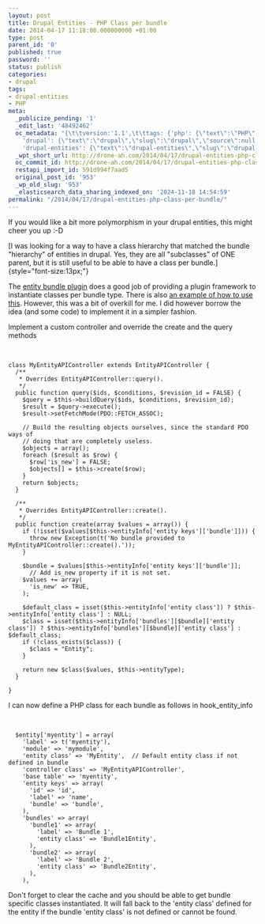 ```yaml
---
layout: post
title: Drupal Entities - PHP Class per bundle
date: 2014-04-17 11:18:08.000000000 +01:00
type: post
parent_id: '0'
published: true
password: ''
status: publish
categories:
- drupal
tags:
- drupal-entities
- PHP
meta:
  _publicize_pending: '1'
  _edit_last: '48492462'
  oc_metadata: "{\t\tversion:'1.1',\t\ttags: {'php': {\"text\":\"PHP\",\"slug\":\"php\",\"source\":{\"_className\":\"SocialTag\",\"url\":\"http://d.opencalais.com/dochash-1/1b06d5f3-b782-3c04-abe4-28797123ccb4/SocialTag/6\",\"subjectURL\":null,\"type\":{\"_className\":\"ArtifactType\",\"url\":\"http://s.opencalais.com/1/type/tag/SocialTag\",\"name\":\"SocialTag\"},\"name\":\"PHP\",\"makeMeATag\":true,\"importance\":1,\"normalizedRelevance\":1},\"bucketName\":\"current\",\"bucketPlacement\":\"auto\",\"_className\":\"Tag\"},
    'drupal': {\"text\":\"drupal\",\"slug\":\"drupal\",\"source\":null,\"bucketName\":\"current\",\"bucketPlacement\":\"auto\",\"_className\":\"Tag\"},
    'drupal-entities': {\"text\":\"drupal-entities\",\"slug\":\"drupal-entities\",\"source\":null,\"bucketName\":\"current\",\"bucketPlacement\":\"auto\",\"_className\":\"Tag\"}}\t}"
  _wpt_short_url: http://drone-ah.com/2014/04/17/drupal-entities-php-class-per-bundle/
  oc_commit_id: http://drone-ah.com/2014/04/17/drupal-entities-php-class-per-bundle/1397729891
  restapi_import_id: 591d994f7aad5
  original_post_id: '953'
  _wp_old_slug: '953'
  _elasticsearch_data_sharing_indexed_on: '2024-11-18 14:54:59'
permalink: "/2014/04/17/drupal-entities-php-class-per-bundle/"
---
```


If you would like a bit more polymorphism in your drupal entities, this
might cheer you up :-D

[I was looking for a way to have a class hierarchy that matched the
bundle \"hierarchy\" of entities in drupal. Yes, they are all
\"subclasses\" of ONE parent, but it is still useful to be able to have
a class per bundle.]{style="font-size:13px;"}

The [entity bundle
plugin](https://drupal.org/project/entity_bundle_plugin "entity bundle plugin") does
a good job of providing a plugin framework to instantiate classes per
bundle type. There is also [an example of how to use
this](http://bojanz.wordpress.com/2013/07/19/entity-bundle-plugin/ "how to use entity bundle plugin").
However, this was a bit of overkill for me. I did however borrow the
idea (and some code) to implement it in a simpler fashion.

Implement a custom controller and override the create and the query
methods

 

    class MyEntityAPIController extends EntityAPIController {
      /**
       * Overrides EntityAPIController::query().
       */
      public function query($ids, $conditions, $revision_id = FALSE) {
        $query = $this->buildQuery($ids, $conditions, $revision_id);
        $result = $query->execute();
        $result->setFetchMode(PDO::FETCH_ASSOC);

        // Build the resulting objects ourselves, since the standard PDO ways of
        // doing that are completely useless.
        $objects = array();
        foreach ($result as $row) {
          $row['is_new'] = FALSE;
          $objects[] = $this->create($row);
        }
        return $objects;
      }

      /**
       * Overrides EntityAPIController::create().
       */
      public function create(array $values = array()) {
        if (!isset($values[$this->entityInfo['entity keys']['bundle']])) {
          throw new Exception(t('No bundle provided to MyEntityAPIController::create().'));
        }

        $bundle = $values[$this->entityInfo['entity keys']['bundle']];
          // Add is_new property if it is not set.
        $values += array(
          'is_new' => TRUE,
        );

        $default_class = isset($this->entityInfo['entity class']) ? $this->entityInfo['entity class'] : NULL;
        $class = isset($this->entityInfo['bundles'][$bundle]['entity class']) ? $this->entityInfo['bundles'][$bundle]['entity class'] : $default_class;
        if (!class_exists($class)) {
          $class = "Entity";
        }

        return new $class($values, $this->entityType);
      }

    }

I can now define a PHP class for each bundle as follows in
hook_entity_info

 

      $entity['myentity'] = array(
        'label' => t('myentity'),
        'module' => 'mymodule',
        'entity class' => 'MyEntity',  // Default entity class if not defined in bundle
        'controller class' => 'MyEntityAPIController',
        'base table' => 'myentity',
        'entity keys' => array(
          'id' => 'id',
          'label' => 'name',
          'bundle' => 'bundle',
        ),
        'bundles' => array(
          'bundle1' => array(
            'label' => 'Bundle 1',
            'entity class' => 'Bundle1Entity',
          ),
          'bundle2' => array(
            'label' => 'Bundle 2',
            'entity class' => 'Bundle2Entity',
          ),
        ),

Don\'t forget to clear the cache and you should be able to get bundle
specific classes instantiated. It will fall back to the \'entity class\'
defined for the entity if the bundle \'entity class\' is not defined or
cannot be found.
